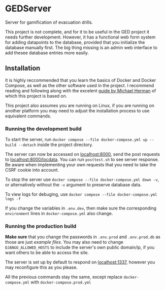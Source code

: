 # GEDServer
Server for gamification of evacuation drills.

This project is not complete, and for it to be useful in the GED project it needs further development. However, it has a functional web form system for adding datapoints to the database, provided that you initialize the database manually first. The big thing missing is an admin web interface to add thesee database entries more easily.

## Installation
It is highly reccommended that you learn the basics of Docker and Docker Compose, as well as the other software used in the project. I recommend reading and following along with the excelent [guide by Michael Herman](https://testdriven.io/blog/dockerizing-django-with-postgres-gunicorn-and-nginx/) of which this project is based on.

This project also assumes you are running on Linux, if you are running on another platform you may need to adjust the installation process to use equivalent commands.

### Running the development build
To start the server, run `docker compose --file docker-compose.yml up --build --detach` inside the project directory.

The server can now be accessed on [localhost:8000](http://localhost:8000), send the post requests to [localhost:8000/locdata](http://localhost:8000/locdata). You can run `posttest.sh` to see server response. Be aware when implementing your own requests that you need to take the CSRF cookie into account.

To stop the server use `docker compose --file docker-compose.yml down -v`, or alternatively without the `-v` argument to preserve database data.

To view logs for debuging, use `docker compose --file docker-compose.yml logs -f`

If you change the variables in `.env.dev`, then make sure the corresponding `environment` lines in `docker-compose.yml` also change.


### Running the production build
**Make sure** that you change the passwords in `.env.prod` and `.env.prod.db` as those are just *example files*. You may also need to change `DJANGO_ALLOWED_HOSTS` to include the server's own public domain/ip, if you want others to be able to access the site. 

The server is set up by default to respond on [localhost:1337](http://localhost:1337), however you may reconfigure this as you please.


All the previous commands stay the same, except replace `docker-compose.yml` with `docker-compose.prod.yml`
